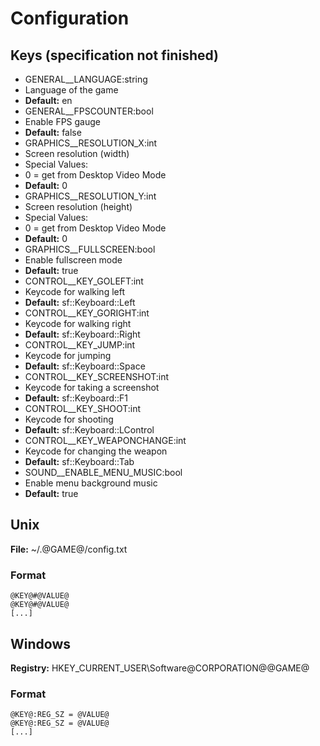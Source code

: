 # Configuration

## Keys (specification not finished)
 * GENERAL__LANGUAGE:string
  * Language of the game
  * **Default:** en
 * GENERAL__FPSCOUNTER:bool
  * Enable FPS gauge
  * **Default:** false
 * GRAPHICS__RESOLUTION_X:int
  * Screen resolution (width)
  * Special Values:
   * 0 = get from Desktop Video Mode
  * **Default:** 0
 * GRAPHICS__RESOLUTION_Y:int
  * Screen resolution (height)
  * Special Values:
   * 0 = get from Desktop Video Mode
  * **Default:** 0
 * GRAPHICS__FULLSCREEN:bool
  * Enable fullscreen mode
  * **Default:** true
 * CONTROL__KEY_GOLEFT:int
  * Keycode for walking left
  * **Default:** sf::Keyboard::Left
 * CONTROL__KEY_GORIGHT:int
  * Keycode for walking right
  * **Default:** sf::Keyboard::Right
 * CONTROL__KEY_JUMP:int
  * Keycode for jumping
  * **Default:** sf::Keyboard::Space
 * CONTROL__KEY_SCREENSHOT:int
  * Keycode for taking a screenshot
  * **Default:** sf::Keyboard::F1
 * CONTROL__KEY_SHOOT:int
  * Keycode for shooting
  * **Default:** sf::Keyboard::LControl
 * CONTROL__KEY_WEAPONCHANGE:int
  * Keycode for changing the weapon
  * **Default:** sf::Keyboard::Tab
 * SOUND__ENABLE_MENU_MUSIC:bool
  * Enable menu background music
  * **Default:** true

## Unix
**File:** ~/.@GAME@/config.txt

### Format
```
@KEY@#@VALUE@
@KEY@#@VALUE@
[...]
```

## Windows
**Registry:** HKEY_CURRENT_USER\Software\@CORPORATION@\@GAME@

### Format
```
@KEY@:REG_SZ = @VALUE@
@KEY@:REG_SZ = @VALUE@
[...]
```
